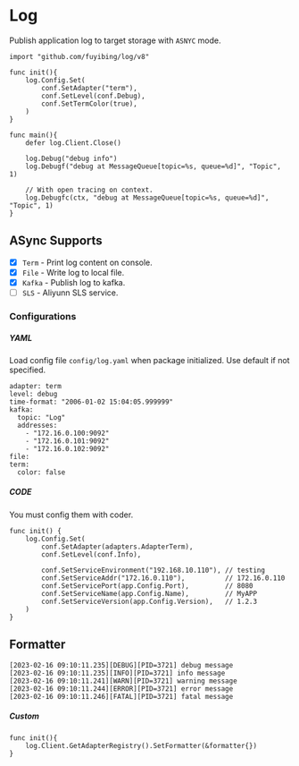 # Log

Publish application log to target storage with `ASNYC` mode.

```
import "github.com/fuyibing/log/v8"
```

```
func init(){
    log.Config.Set(
        conf.SetAdapter("term"),
        conf.SetLevel(conf.Debug),
        conf.SetTermColor(true),
    )
}

func main(){
    defer log.Client.Close()

    log.Debug("debug info")
    log.Debugf("debug at MessageQueue[topic=%s, queue=%d]", "Topic", 1)

    // With open tracing on context.
    log.Debugfc(ctx, "debug at MessageQueue[topic=%s, queue=%d]", "Topic", 1)
}
```

## ASync Supports

- [X] `Term` - Print log content on console.
- [X] `File` - Write log to local file.
- [X] `Kafka` - Publish log to kafka.
- [ ] `SLS` - Aliyunn SLS service.

### Configurations

##### YAML

Load config file `config/log.yaml` when package initialized. Use default if not specified.

```
adapter: term
level: debug
time-format: "2006-01-02 15:04:05.999999"
kafka:
  topic: "Log"
  addresses: 
    - "172.16.0.100:9092"
    - "172.16.0.101:9092"
    - "172.16.0.102:9092"
file:
term:
  color: false
```

##### CODE

You must config them with coder.

```
func init() {
    log.Config.Set(	
        conf.SetAdapter(adapters.AdapterTerm),
        conf.SetLevel(conf.Info),

        conf.SetServiceEnvironment("192.168.10.110"), // testing
        conf.SetServiceAddr("172.16.0.110"),          // 172.16.0.110
		conf.SetServicePort(app.Config.Port),         // 8080
		conf.SetServiceName(app.Config.Name),         // MyAPP
		conf.SetServiceVersion(app.Config.Version),   // 1.2.3
    )
}

```

## Formatter

```log
[2023-02-16 09:10:11.235][DEBUG][PID=3721] debug message
[2023-02-16 09:10:11.235][INFO][PID=3721] info message
[2023-02-16 09:10:11.241][WARN][PID=3721] warning message
[2023-02-16 09:10:11.244][ERROR][PID=3721] error message
[2023-02-16 09:10:11.246][FATAL][PID=3721] fatal message
```

##### Custom

```
func init(){
    log.Client.GetAdapterRegistry().SetFormatter(&formatter{})
}
```